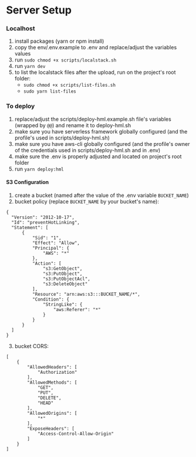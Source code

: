 # Server Setup

### Localhost
1. install packages (yarn or npm install)
2. copy the env/.env.example to .env and replace/adjust the variables values
3. run `sudo chmod +x scripts/localstack.sh`
4. run `yarn dev`
5. to list the localstack files after the upload, run on the project's root folder:
    - `sudo chmod +x scripts/list-files.sh`
    - `sudo yarn list-files`

### To deploy
1. replace/adjust the scripts/deploy-hml.example.sh file's variables (wrapped by `@@`) and rename it to deploy-hml.sh
2. make sure you have serverless framework globally configured (and the profile's used in scripts/deploy-hml.sh) 
3. make sure you have aws-cli globally configured (and the profile's owner of the credentials used in scripts/deploy-hml.sh and in .env)
4. make sure the .env is properly adjusted and located on project's root folder
5. run `yarn deploy:hml`

#### S3 Configuration
1. create a bucket (named after the value of the .env variable `BUCKET_NAME`)
2. bucket policy (replace `BUCKET_NAME` by your bucket's name):
```
{
  "Version": "2012-10-17",
  "Id": "preventHotLinking",
  "Statement": [
      {
          "Sid": "1",
          "Effect": "Allow",
          "Principal": {
              "AWS": "*"
          },
          "Action": [
              "s3:GetObject",
              "s3:PutObject",
              "s3:PutObjectAcl",
              "s3:DeleteObject"
          ],
          "Resource": "arn:aws:s3:::BUCKET_NAME/*",
          "Condition": {
              "StringLike": {
                  "aws:Referer": "*"
              }
          }
      }
  ]
}
```

3. bucket CORS:
```
[
    {
        "AllowedHeaders": [
            "Authorization"
        ],
        "AllowedMethods": [
            "GET",
            "PUT",
            "DELETE",
            "HEAD"
        ],
        "AllowedOrigins": [
            "*"
        ],
        "ExposeHeaders": [
            "Access-Control-Allow-Origin"
        ]
    }
]
```